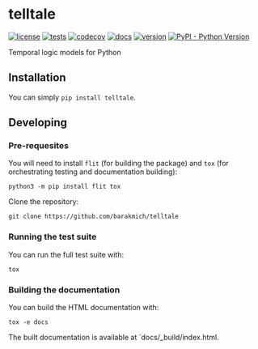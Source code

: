 # telltale

[![license](https://img.shields.io/github/license/barakmich/telltale)](https://github.com/barakmich/telltale/blob/master/LICENSE)
[![tests](https://github.com/barakmich/telltale/workflows/tests/badge.svg)](https://github.com/barakmich/telltale/actions?query=workflow%3Atests)
[![codecov](https://img.shields.io/codecov/c/github/barakmich/telltale)](https://codecov.io/gh/barakmich/telltale)
[![docs](https://img.shields.io/readthedocs/telltale)](https://telltale.readthedocs.io)
[![version](https://img.shields.io/pypi/v/telltale)](https://pypi.org/project/telltale/)
[![PyPI - Python Version](https://img.shields.io/pypi/pyversions/telltale)](https://pypi.org/project/telltale/)

Temporal logic models for Python

## Installation

You can simply `pip install telltale`.

## Developing

### Pre-requesites

You will need to install `flit` (for building the package) and `tox` (for orchestrating testing and documentation building):

```
python3 -m pip install flit tox
```

Clone the repository:

```
git clone https://github.com/barakmich/telltale
```

### Running the test suite

You can run the full test suite with:

```
tox
```

### Building the documentation

You can build the HTML documentation with:

```
tox -e docs
```

The built documentation is available at `docs/_build/index.html.
